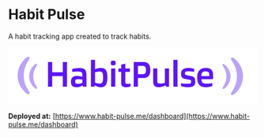 # Habit Pulse

A habit tracking app created to track habits.

![Habit Pulse Logo](https://raw.githubusercontent.com/Thuthikaran/habit-pulse/master/app/assets/images/logo.svg)

**Deployed at:** [https://www.habit-pulse.me/dashboard](https://www.habit-pulse.me/dashboard)
